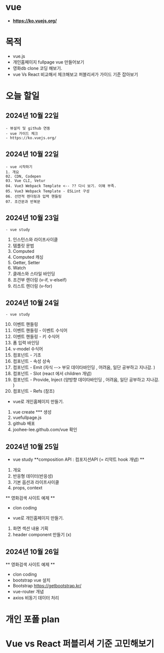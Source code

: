 # vue 
-  **https://ko.vuejs.org/**

# 목적 
 -  vue.js
 -  개인홈페이지 fullpage vue 만들어보기
 -  영화db clone 코딩 해보기.
 -  vue Vs React 비교해서 체크해보고 퍼블리셔가 가이드 기준 잡아보기 

# 오늘 할일

## 2024년 10월 22일
    - 뷰설치 및 github 연동 
    - vue 가이드 체크  
    - https://ko.vuejs.org/
    
## 2024년 10월 22일
    - vue 시작하기 
    1. 개요
    02. CDN, Codepen
    03. Vue CLI, Vetur
    04. Vue3 Webpack Template <-- ?? 다시 보기. 이해 부족. 
    05. Vue3 Webpack Template - ESLint 구성
    06. 선언적 렌더링과 입력 핸들링
    07. 조건문과 반복문

## 2024년 10월 23일 
    - vue study 
   01. 인스턴스와 라이프사이클
   02. 템플릿 문법
   03. Computed
   04. Computed 캐싱
   05. Getter, Setter
   06. Watch
   07. 클래스와 스타일 바인딩
   08. 조건부 렌더링 (v-if, v-elseif)
   09. 리스트 렌더링 (v-for)
   
## 2024년 10월 24일
    - vue study 
   10. 이벤트 핸들링
   11. 이벤트 핸들링 - 이벤트 수식어
   12. 이벤트 핸들링 - 키 수식어
   13. 폼 입력 바인딩
   14. v-model 수식어
   15. 컴포넌트 - 기초
   16. 컴포넌트 - 속성 상속
   17. 컴포넌트 - Emit  (자식 --> 부모 데이타바인딩 , 어려움, 일단 공부하고 지나감. )
   18. 컴포넌트 - Slot  (react 에서 children 개념)
   19. 컴포넌트 - Provide, Inject  (양방향 데이타바인딩 , 어려움, 일단 공부하고 지나감. )
   20. 컴포넌트 - Refs (참조)

   - vue로 개인홈페이지 만들기.
   1. vue create *** 생성 
   2. vuefullpage.js 
   3. github 배포 
   4. joohee-lee.github.com/vue 확인

## 2024년 10월 25일
  - vue study
  **composition API : 컴포지션API (= 리약트 hook 개념) **
  01. 개요
  02. 반응형 데이터(반응성)
  03. 기본 옵션과 라이프사이클
  04. props, context

 ** 영화검색 사이트 예제 **   
  - clon coding

 - vue로 개인홈페이지 만들기.
 1. 화면 섹션 내용 기획
 2. header component 만들기  (x)

## 2024년 10월 26일 
 ** 영화검색 사이트 예제 **   
- clon coding
- bootstrap vue 설치
- Bootstrap [https://getbootstrap.kr/ ](https://getbootstrap.kr/docs/5.3/getting-started/introduction/)
- vue-router 개념
- axios 비동기 데이터 처리 

# 개인 포폴 plan 

# Vue vs React 퍼블리셔 기준 고민해보기  
